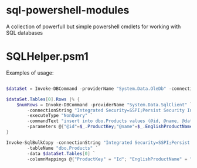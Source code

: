 # sql-powershell-modules
A collection of powerfull but simple powershell cmdlets for working with SQL databases

# SQLHelper.psm1

Examples of usage:


```powershell

$dataSet = Invoke-DBCommand -providerName "System.Data.OleDb" -connectionString "Provider=Microsoft.ACE.OLEDB.12.0;Data Source='$currentPath\ExcelData.xlsx';Extended Properties=Excel 12.0" -commandText "select * from [Sheet1$]" -verbose

$dataSet.Tables[0].Rows |% {	
	$numRows = Invoke-DBCommand -providerName "System.Data.SqlClient" `
		-connectionString "Integrated Security=SSPI;Persist Security Info=True;Initial Catalog=Dummy;Data Source=.\sql2012" `
		-executeType "NonQuery" `
		-commandText "insert into dbo.Products values (@id, @name, @datecreated)" `
		-parameters @{"@id"=$_.ProductKey;"@name"=$_.EnglishProductName;"@datecreated"=[datetime]::Now}					
}

Invoke-SqlBulkCopy -connectionString "Integrated Security=SSPI;Persist Security Info=True;Initial Catalog=Dummy;Data Source=.\sql2012" `
		-tableName "dbo.Products" `
		-data $dataSet.Tables[0] `
		-columnMappings @{"ProductKey" = "Id"; "EnglishProductName" = "Name"} -verbose

```


